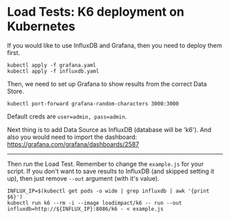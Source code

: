 # Load Tests: K6 deployment on Kubernetes


If you would like to use InfluxDB and Grafana, then you need to deploy them first.
```
kubectl apply -f grafana.yaml
kubectl apply -f influxdb.yaml
```

Then, we need to set up Grafana to show results from the correct Data Store.
```
kubectl port-forward grafana-random-characters 3000:3000
```
Default creds are `user=admin, pass=admin`.

Next thing is to add Data Source as InfluxDB (database will be 'k6').
And also you would need to import the dashboard: https://grafana.com/grafana/dashboards/2587

---

Then run the Load Test. Remember to change the `example.js` for your script.
If you don't want to save results to InfluxDB (and skipped setting it up), then just remove `--out` argument (with it's value).

```
INFLUX_IP=$(kubectl get pods -o wide | grep influxdb | awk '{print $6}')
kubectl run k6 --rm -i --image loadimpact/k6 -- run --out influxdb=http://${INFLUX_IP}:8086/k6 - < example.js
```
